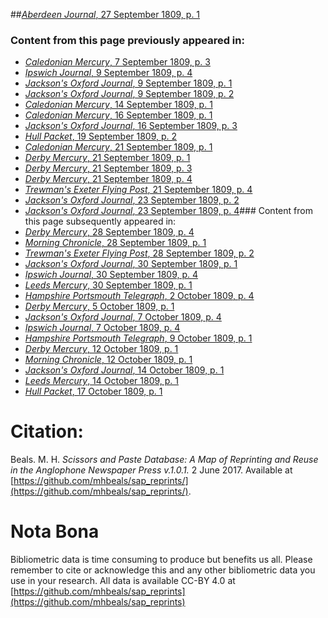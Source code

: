 ##[*Aberdeen Journal*, 27 September 1809, p. 1](https://mhbeals.github.io/sap_html/Aberdeen-Journal/Aberdeen-Journal-27-September-1809-p-1)

### Content from this page previously appeared in:
+ [*Caledonian Mercury*, 7 September 1809, p. 3](https://mhbeals.github.io/sap_html/Caledonian-Mercury/Caledonian-Mercury-7-September-1809-p-3)
+ [*Ipswich Journal*, 9 September 1809, p. 4](https://mhbeals.github.io/sap_html/Ipswich-Journal/Ipswich-Journal-9-September-1809-p-4)
+ [*Jackson's Oxford Journal*, 9 September 1809, p. 1](https://mhbeals.github.io/sap_html/Jackson's-Oxford-Journal/Jackson's-Oxford-Journal-9-September-1809-p-1)
+ [*Jackson's Oxford Journal*, 9 September 1809, p. 2](https://mhbeals.github.io/sap_html/Jackson's-Oxford-Journal/Jackson's-Oxford-Journal-9-September-1809-p-2)
+ [*Caledonian Mercury*, 14 September 1809, p. 1](https://mhbeals.github.io/sap_html/Caledonian-Mercury/Caledonian-Mercury-14-September-1809-p-1)
+ [*Caledonian Mercury*, 16 September 1809, p. 1](https://mhbeals.github.io/sap_html/Caledonian-Mercury/Caledonian-Mercury-16-September-1809-p-1)
+ [*Jackson's Oxford Journal*, 16 September 1809, p. 3](https://mhbeals.github.io/sap_html/Jackson's-Oxford-Journal/Jackson's-Oxford-Journal-16-September-1809-p-3)
+ [*Hull Packet*, 19 September 1809, p. 2](https://mhbeals.github.io/sap_html/Hull-Packet/Hull-Packet-19-September-1809-p-2)
+ [*Caledonian Mercury*, 21 September 1809, p. 1](https://mhbeals.github.io/sap_html/Caledonian-Mercury/Caledonian-Mercury-21-September-1809-p-1)
+ [*Derby Mercury*, 21 September 1809, p. 1](https://mhbeals.github.io/sap_html/Derby-Mercury/Derby-Mercury-21-September-1809-p-1)
+ [*Derby Mercury*, 21 September 1809, p. 3](https://mhbeals.github.io/sap_html/Derby-Mercury/Derby-Mercury-21-September-1809-p-3)
+ [*Derby Mercury*, 21 September 1809, p. 4](https://mhbeals.github.io/sap_html/Derby-Mercury/Derby-Mercury-21-September-1809-p-4)
+ [*Trewman's Exeter Flying Post*, 21 September 1809, p. 4](https://mhbeals.github.io/sap_html/Trewman's-Exeter-Flying-Post/Trewman's-Exeter-Flying-Post-21-September-1809-p-4)
+ [*Jackson's Oxford Journal*, 23 September 1809, p. 2](https://mhbeals.github.io/sap_html/Jackson's-Oxford-Journal/Jackson's-Oxford-Journal-23-September-1809-p-2)
+ [*Jackson's Oxford Journal*, 23 September 1809, p. 4](https://mhbeals.github.io/sap_html/Jackson's-Oxford-Journal/Jackson's-Oxford-Journal-23-September-1809-p-4)### Content from this page subsequently appeared in:
+ [*Derby Mercury*, 28 September 1809, p. 4](https://mhbeals.github.io/sap_html/Derby-Mercury/Derby-Mercury-28-September-1809-p-4)
+ [*Morning Chronicle*, 28 September 1809, p. 1](https://mhbeals.github.io/sap_html/Morning-Chronicle/Morning-Chronicle-28-September-1809-p-1)
+ [*Trewman's Exeter Flying Post*, 28 September 1809, p. 2](https://mhbeals.github.io/sap_html/Trewman's-Exeter-Flying-Post/Trewman's-Exeter-Flying-Post-28-September-1809-p-2)
+ [*Jackson's Oxford Journal*, 30 September 1809, p. 1](https://mhbeals.github.io/sap_html/Jackson's-Oxford-Journal/Jackson's-Oxford-Journal-30-September-1809-p-1)
+ [*Ipswich Journal*, 30 September 1809, p. 4](https://mhbeals.github.io/sap_html/Ipswich-Journal/Ipswich-Journal-30-September-1809-p-4)
+ [*Leeds Mercury*, 30 September 1809, p. 1](https://mhbeals.github.io/sap_html/Leeds-Mercury/Leeds-Mercury-30-September-1809-p-1)
+ [*Hampshire Portsmouth Telegraph*, 2 October 1809, p. 4](https://mhbeals.github.io/sap_html/Hampshire-Portsmouth-Telegraph/Hampshire-Portsmouth-Telegraph-2-October-1809-p-4)
+ [*Derby Mercury*, 5 October 1809, p. 1](https://mhbeals.github.io/sap_html/Derby-Mercury/Derby-Mercury-5-October-1809-p-1)
+ [*Jackson's Oxford Journal*, 7 October 1809, p. 4](https://mhbeals.github.io/sap_html/Jackson's-Oxford-Journal/Jackson's-Oxford-Journal-7-October-1809-p-4)
+ [*Ipswich Journal*, 7 October 1809, p. 4](https://mhbeals.github.io/sap_html/Ipswich-Journal/Ipswich-Journal-7-October-1809-p-4)
+ [*Hampshire Portsmouth Telegraph*, 9 October 1809, p. 1](https://mhbeals.github.io/sap_html/Hampshire-Portsmouth-Telegraph/Hampshire-Portsmouth-Telegraph-9-October-1809-p-1)
+ [*Derby Mercury*, 12 October 1809, p. 1](https://mhbeals.github.io/sap_html/Derby-Mercury/Derby-Mercury-12-October-1809-p-1)
+ [*Morning Chronicle*, 12 October 1809, p. 1](https://mhbeals.github.io/sap_html/Morning-Chronicle/Morning-Chronicle-12-October-1809-p-1)
+ [*Jackson's Oxford Journal*, 14 October 1809, p. 1](https://mhbeals.github.io/sap_html/Jackson's-Oxford-Journal/Jackson's-Oxford-Journal-14-October-1809-p-1)
+ [*Leeds Mercury*, 14 October 1809, p. 1](https://mhbeals.github.io/sap_html/Leeds-Mercury/Leeds-Mercury-14-October-1809-p-1)
+ [*Hull Packet*, 17 October 1809, p. 1](https://mhbeals.github.io/sap_html/Hull-Packet/Hull-Packet-17-October-1809-p-1)
                    
# Citation: 

Beals. M. H. *Scissors and Paste Database: A Map of Reprinting and Reuse in the Anglophone Newspaper Press v.1.0.1.* 2 June 2017. Available at [https://github.com/mhbeals/sap_reprints/](https://github.com/mhbeals/sap_reprints/). 
                    
# Nota Bona

Bibliometric data is time consuming to produce but benefits us all. Please remember to cite or acknowledge this and any other bibliometric data you use in your research. All data is available CC-BY 4.0 at [https://github.com/mhbeals/sap_reprints](https://github.com/mhbeals/sap_reprints)